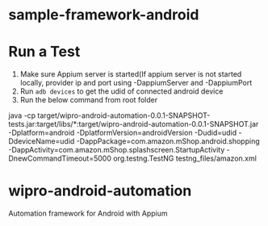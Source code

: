 
# sample-framework-android

# Run a Test

1. Make sure Appium server is started(If appium server is not started locally, provider ip and port using -DappiumServer and -DappiumPort
2. Run `adb devices` to get the udid of connected android device
3. Run the below command from root folder


java -cp target/wipro-android-automation-0.0.1-SNAPSHOT-tests.jar:target/libs/*:target/wipro-android-automation-0.0.1-SNAPSHOT.jar -Dplatform=android  -DplatformVersion=androidVersion  -Dudid=udid  -DdeviceName=udid  -DappPackage=com.amazon.mShop.android.shopping -DappActivity=com.amazon.mShop.splashscreen.StartupActivity -DnewCommandTimeout=5000 org.testng.TestNG  testng_files/amazon.xml  


# wipro-android-automation
Automation framework for Android with Appium

